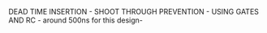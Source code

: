 DEAD TIME INSERTION - SHOOT THROUGH PREVENTION - USING GATES AND RC - around 500ns for this design- 
